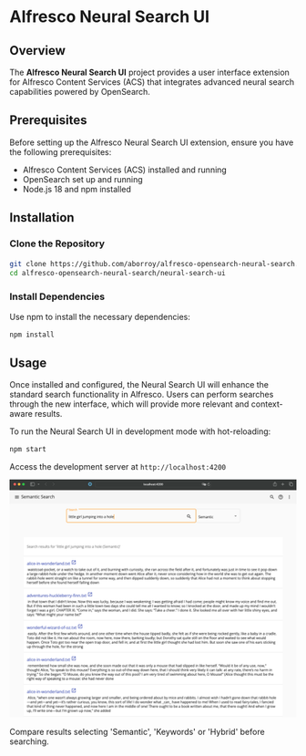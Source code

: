 # Alfresco Neural Search UI

## Overview

The **Alfresco Neural Search UI** project provides a user interface extension for Alfresco Content Services (ACS) that integrates advanced neural search capabilities powered by OpenSearch. 

## Prerequisites

Before setting up the Alfresco Neural Search UI extension, ensure you have the following prerequisites:

- Alfresco Content Services (ACS) installed and running
- OpenSearch set up and running
- Node.js 18 and npm installed

## Installation

### Clone the Repository

```bash
git clone https://github.com/aborroy/alfresco-opensearch-neural-search.git
cd alfresco-opensearch-neural-search/neural-search-ui
```

### Install Dependencies

Use npm to install the necessary dependencies:

```bash
npm install
```


## Usage

Once installed and configured, the Neural Search UI will enhance the standard search functionality in Alfresco. Users can perform searches through the new interface, which will provide more relevant and context-aware results.

To run the Neural Search UI in development mode with hot-reloading:

```bash
npm start
```

Access the development server at `http://localhost:4200`

![neural-search-ui.png](../docs/neural-search-ui.png)

Compare results selecting 'Semantic', 'Keywords' or 'Hybrid' before searching.